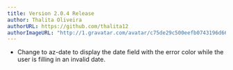 ```yaml
---
title: Version 2.0.4 Release
author: Thalita Oliveira
authorURL: https://github.com/thalita12
authorImageURL: "http://1.gravatar.com/avatar/c75de29c500eefb0743196d660ded435"
---
```


- Change to az-date to display the date field with the error color while the user is filling in an invalid date.
